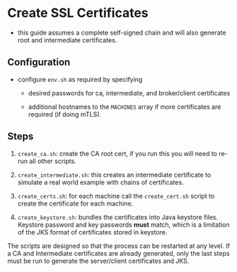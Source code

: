 
# Create SSL Certificates

- this guide assumes a complete self-signed chain and will also generate root and intermediate certificates.

## Configuration

- configure `env.sh` as required by specifying

  - desired passwords for ca, intermediate, and broker/client certificates

  - additional hostnames to the `MACHINES` array if more certificates are required (if doing mTLS).

## Steps

1. `create_ca.sh`: create the CA root cert, if you run this you will need to re-run all other scripts.

2. `create_intermediate.sh`: this creates an intermediate certificate to simulate a real world example with chains of certificates.

3. `create_certs.sh`: for each machine call the `create_cert.sh` script to create the certificate for each machine.

4. `create_keystore.sh`: bundles the certificates into Java keystore files.  Keystore password and key passwords **must** match, which is a limitation of the JKS format of certificates stored in keystore.

The scripts are designed so that the process can be restarted at any level. If a CA and Intermediate certificates are already generated, only the last steps must be run to generate the server/client certificates and JKS.
